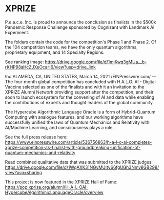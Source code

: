 # XPRIZE


P.e.a.c.e. !nc. is proud to announce the conclusion as finalists in the $500k Pandemic Response Challenge sponsored by Cognizant with Landmark AI Experiment.

The folders contain the code for the competition's Phase 1 and Phase 2. Of the 104 competition teams, we have the only quantum algorithms, proprietary equipment, and 14 Specialty Regions. 

See ranking image: https://drive.google.com/file/d/1mjKwq3gMUa__b-rKHP98aHcZJXeOcaH6/view?usp=drive_link

!nc.ALAMEDA, CA, UNITED STATES, March 14, 2021 /EINPresswire.com/ -- The four-month global competition has concluded with H.A.L.O. AI - Digital Vaccine selected as one of the finalists and with it an invitation to the XPRIZE Alumni Network providing support after the competition, and their soon to launch ecosystem for the convening of AI and data while enabling the contributions of experts and thought leaders of the global community.

The Hypercube Algorithmic Language Oracle is a form of Hybrid-Quantum Computing with analogue features, and our working algorithms have successfully unified the laws of Quantum Mechanics and Relativity with AI/Machine Learning, and consciousness plays a role.

See the full press release here: https://www.einpresswire.com/article/536756863/h-a-l-o-ai-completes-xprize-competition-as-finalist-with-groundbreaking-unification-of-quantum-mechanics-and-relativity

Read combined qualitative data that was submitted to the XPRIZE judges: https://drive.google.com/file/d/1WqAXK31NGvMUItv66fgUGh3Nmv8GB298/view?usp=sharing

This project is now featured in the XPRIZE Hall of Fame: https://pop.xprize.org/alumni/H-A-L-OAI-HypercubeAlgorithmicLanguageOracle/overview

